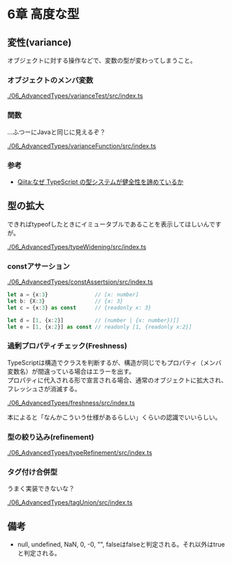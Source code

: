 # 6章 高度な型

## 変性(variance)

オブジェクトに対する操作などで、変数の型が変わってしまうこと。

### オブジェクトのメンバ変数

[./06_AdvancedTypes/varianceTest/src/index.ts](./06_AdvancedTypes/varianceTest/src/index.ts)

### 関数

…ふつーにJavaと同じに見えるぞ？

[./06_AdvancedTypes/varianceFunction/src/index.ts](./06_AdvancedTypes/varianceFunction/src/index.ts)

### 参考

- [Qiita:なぜ TypeScript の型システムが健全性を諦めているか](https://qiita.com/na-o-ys/items/aa56d678cdf0de2bdd79)

## 型の拡大

できればtypeofしたときにイミュータブルであることを表示してほしいんですが。

[./06_AdvancedTypes/typeWidening/src/index.ts](./06_AdvancedTypes/typeWidening/src/index.ts)

### constアサーション

[./06_AdvancedTypes/constAssertsion/src/index.ts](./06_AdvancedTypes/constAssertsion/src/index.ts)

``` typescript
let a = {x:3}               // [x: number]
let b: {X:3}                // {x: 3}
let c = {x:3} as const      // {readonly x: 3}

let d = [1, {x:2}]          // (number | {x: number})[]
let e = [1, {x:2}] as const // readonly [1, {readonly x:2}]
```

### 過剰プロパティチェック(Freshness)

TypeScriptは構造でクラスを判断するが、構造が同じでもプロパティ（メンバ変数名）が間違っている場合はエラーを出す。  
プロパティに代入される形で宣言される場合、通常のオブジェクトに拡大され、フレッシュさが消滅する。

[./06_AdvancedTypes/freshness/src/index.ts](./06_AdvancedTypes/freshness/src/index.ts)

本によると「なんかこういう仕様があるらしい」くらいの認識でいいらしい。

### 型の絞り込み(refinement)

[./06_AdvancedTypes/typeRefinement/src/index.ts](./06_AdvancedTypes/typeRefinement/src/index.ts)

### タグ付け合併型

うまく実装できないな？

[./06_AdvancedTypes/tagUnion/src/index.ts](./06_AdvancedTypes/tagUnion/src/index.ts)

## 備考

- null, undefined, NaN, 0, -0, "", falseはfalseと判定される。それ以外はtrueと判定される。
